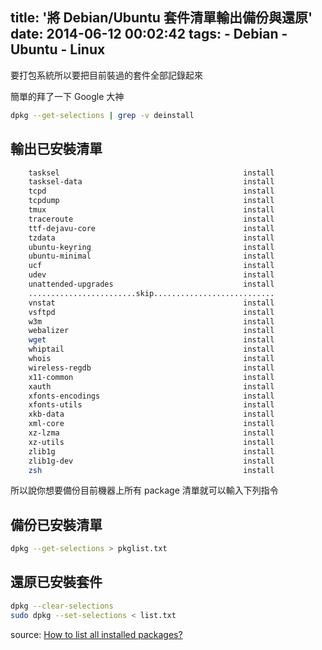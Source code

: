 title: '將 Debian/Ubuntu 套件清單輸出備份與還原'
date: 2014-06-12 00:02:42
tags:
	- Debian
	- Ubuntu
	- Linux
---

要打包系統所以要把目前裝過的套件全部記錄起來

簡單的拜了一下 Google 大神

```bash
dpkg --get-selections | grep -v deinstall
```

輸出已安裝清單
--------------

```bash
	tasksel                                         install
	tasksel-data                                    install
	tcpd                                            install
	tcpdump                                         install
	tmux                                            install
	traceroute                                      install
	ttf-dejavu-core                                 install
	tzdata                                          install
	ubuntu-keyring                                  install
	ubuntu-minimal                                  install
	ucf                                             install
	udev                                            install
	unattended-upgrades                             install
	........................skip...........................
	vnstat                                          install
	vsftpd                                          install
	w3m                                             install
	webalizer                                       install
	wget                                            install
	whiptail                                        install
	whois                                           install
	wireless-regdb                                  install
	x11-common                                      install
	xauth                                           install
	xfonts-encodings                                install
	xfonts-utils                                    install
	xkb-data                                        install
	xml-core                                        install
	xz-lzma                                         install
	xz-utils                                        install
	zlib1g                                          install
	zlib1g-dev                                      install
	zsh                                             install
```

所以說你想要備份目前機器上所有 package 清單就可以輸入下列指令

備份已安裝清單
--------------

```bash
dpkg --get-selections > pkglist.txt
```

還原已安裝套件
--------------

```bash
dpkg --clear-selections
sudo dpkg --set-selections < list.txt
```

source: [How to list all installed packages?](http://askubuntu.com/questions/17823/how-to-list-all-installed-packages)